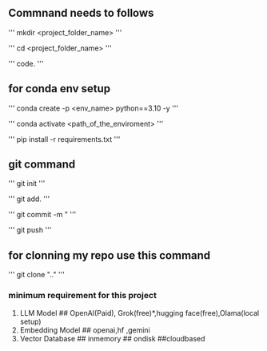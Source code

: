 ## Commnand needs to follows
'''
mkdir <project_folder_name>
'''

'''
cd <project_folder_name>
'''

'''
code.
'''

## for conda env setup
'''
conda create -p <env_name> python==3.10 -y
'''

'''
conda activate <path_of_the_enviroment>
'''

'''
pip install -r requirements.txt
'''

## git command
'''
git init
'''

'''
git add.
'''

'''
git commit -m "<write message>
'''

'''
git push
'''
## for clonning my repo use this command

'''
git clone ".."
'''
### minimum requirement for this project
1. LLM Model ## OpenAI(Paid), Grok(free)*,hugging face(free),Olama(local setup)
2. Embedding Model ## openai,hf ,gemini
3. Vector Database ## inmemory ## ondisk ##cloudbased
